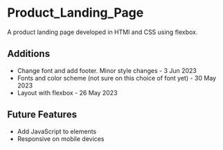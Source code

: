 # Product_Landing_Page
A product landing page developed in HTMl and CSS using flexbox.

## Additions

- Change font and add footer. Minor style changes - 3 Jun 2023
- Fonts and color scheme (not sure on this choice of font yet) - 30 May 2023 
- Layout with flexbox - 26 May 2023


## Future Features
 - Add JavaScript to elements
 - Responsive on mobile devices






